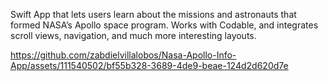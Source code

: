 Swift App that lets users learn about the missions and astronauts that formed NASA’s Apollo space program. Works with Codable, and integrates scroll views, navigation, and much more interesting layouts.

 

https://github.com/zabdielvillalobos/Nasa-Apollo-Info-App/assets/111540502/bf55b328-3689-4de9-beae-124d2d620d7e

